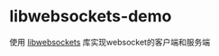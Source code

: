 # libwebsockets-demo

使用 [libwebsockets](https://github.com/warmcat/libwebsockets) 库实现websocket的客户端和服务端

